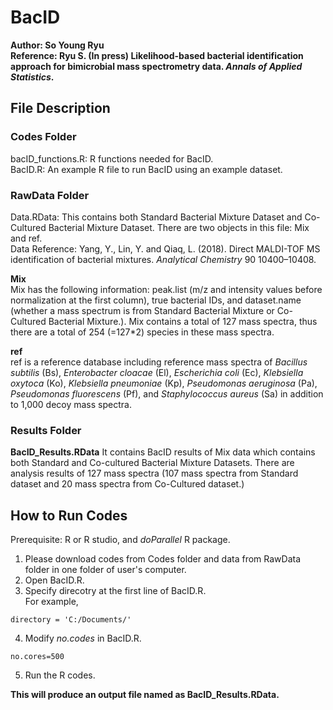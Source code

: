 # BacID 
**Author: So Young Ryu <br />**
**Reference: Ryu S. (In press) Likelihood-based bacterial identification approach for bimicrobial mass spectrometry data. *Annals of Applied Statistics*.<br />**

## File Description
### Codes Folder
bacID_functions.R: R functions needed for BacID. <br />
BacID.R: An example R file to run BacID using an example dataset. <br />

### RawData Folder
Data.RData: This contains both Standard Bacterial Mixture Dataset and Co-Cultured Bacterial Mixture Dataset. There are two objects in this file: Mix and ref. <br /> 
Data Reference: Yang, Y., Lin, Y. and Qiaq, L. (2018). Direct MALDI-TOF MS identification of bacterial mixtures. *Analytical Chemistry* 90 10400–10408. <br /> 

**Mix** <br /> 
Mix has the following information: peak.list (m/z and intensity values before normalization at the first column), true bacterial IDs, and dataset.name (whether a mass spectrum is from Standard Bacterial Mixture or Co-Cultured Bacterial Mixture.). Mix contains a total of 127 mass spectra, thus there are a total of 254 (=127*2) species in these mass spectra. <br />

**ref** <br />
ref is a reference database including  reference mass spectra of *Bacillus subtilis* (Bs), *Enterobacter cloacae* (El), *Escherichia coli* (Ec), *Klebsiella oxytoca* (Ko), *Klebsiella pneumoniae* (Kp), *Pseudomonas aeruginosa* (Pa), *Pseudomonas fluorescens* (Pf), and *Staphylococcus aureus* (Sa) in addition to 1,000 decoy mass spectra. <br />

### Results Folder
**BacID_Results.RData**
It contains BacID results of Mix data which contains both Standard and Co-cultured Bacterial Mixture Datasets. There are analysis results of 127 mass spectra (107 mass spectra from Standard dataset and 20 mass spectra from Co-Cultured dataset.) <br />

## How to Run Codes
Prerequisite: R or R studio, and *doParallel* R package. <br />
1. Please download codes from Codes folder and data from RawData folder in one folder of user's computer. <br />
2. Open BacID.R. <br />
3. Specify direcotry at the first line of BacID.R. <br />
For example, <br />
```
directory = 'C:/Documents/'
```
4. Modify *no.codes* in BacID.R. <br />
```
no.cores=500
```
5. Run the R codes. <br />

**This will produce an output file named as BacID_Results.RData.**


